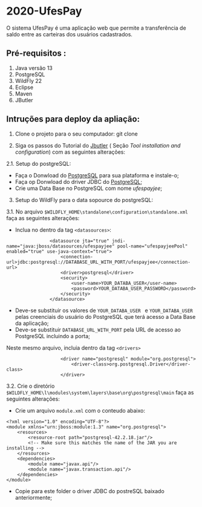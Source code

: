 # 2020-UfesPay

O sistema UfesPay é uma aplicação web que permite a transferência de saldo entre as carteiras dos usuários cadastrados.

## Pré-requisitos :
1. Java versão 13
2. PostgreSQL
3. WildFly 22
4. Eclipse
5. Maven
6. JButler

## Intruções para deploy da apliação:
1. Clone o projeto para o seu computador:
git clone 

2. Siga os passos do Tutorial do [Jbutler](https://github.com/dwws-ufes/jbutler/wiki/Tutorial00#tool-installation-and-configuration) ( Seção *Tool installation and configuration*) com as seguintes alterações:

2.1. Setup do postgreSQL:
* Faça o Donwload do [PostgreSQL](https://www.postgresql.org/download/) para sua plataforma e instale-o;
* Faça op Donwload do driver JDBC do [PostgreSQL](https://jdbc.postgresql.org/download.html);
* Crie uma Data Base no PostgreSQL com nome *ufespayjee*;

3. Setup do WildFly para o data sopource do postgreSQL:

3.1. No arquivo `$WILDFLY_HOME\standalone\configuration\standalone.xml` faça as seguintes alterações:
* Inclua no dentro da tag `<datasources>`:
```
                <datasource jta="true" jndi-name="java:jboss/datasources/ufespayjee" pool-name="ufespayjeePool" enabled="true" use-java-context="true">
                    <connection-url>jdbc:postgresql://DATABASE_URL_WITH_PORT/ufespayjee</connection-url>
                    <driver>postgresql</driver>
                    <security>
                        <user-name>YOUR_DATABA_USER</user-name>
                        <password>YOUR_DATABA_USER_PASSWORD</password>
                    </security>
                </datasource>
```
* Deve-se substituir os valores de `YOUR_DATABA_USER ` e `YOUR_DATABA_USER ` pelas creenciais do usuário do PostgreSQL que terá acesso a Data Base da aplicação;
* Deve-se substituir `DATABASE_URL_WITH_PORT` pela URL de acesso ao PostgreSQL incluindo a porta;

Neste mesmo arquivo, incluia dentro da tag `<drivers>`
```
                    <driver name="postgresql" module="org.postgresql">
                        <driver-class>org.postgresql.Driver</driver-class>
                    </driver>
```

3.2. Crie o diretório `$WILDFLY_HOME\l\modules\system\layers\base\org\postgresql\main` faça as seguintes alterações:
* Crie um arquivo `module.xml` com o conteudo abaixo:
```
<?xml version="1.0" encoding="UTF-8"?>
<module xmlns="urn:jboss:module:1.3" name="org.postgresql">
    <resources>
        <resource-root path="postgresql-42.2.18.jar"/>
        <!-- Make sure this matches the name of the JAR you are installing -->
    </resources>
    <dependencies>
        <module name="javax.api"/>
        <module name="javax.transaction.api"/>
    </dependencies>
</module>
```
* Copie para este folder o driver JDBC do postreSQL baixado anteriormente;
